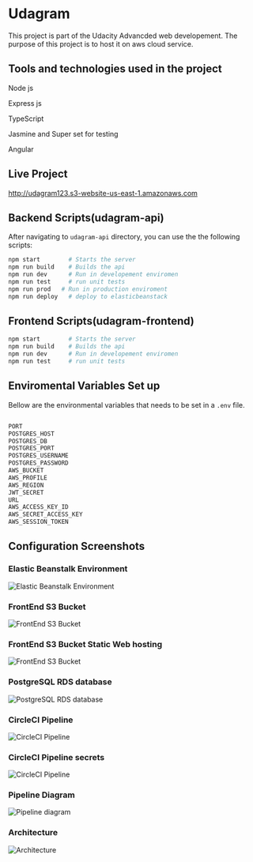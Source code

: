# Udagram

This project is part of the Udacity Advancded web developement. 
The purpose of this project is to host it on aws cloud service.
## Tools and technologies used in the project

Node js

Express js

TypeScript

Jasmine and Super set for testing

Angular


## Live Project

http://udagram123.s3-website-us-east-1.amazonaws.com



## Backend Scripts(udagram-api)

After navigating to `udagram-api` directory, you can use the the following scripts:

```bash
npm start        # Starts the server
npm run build    # Builds the api
npm run dev      # Run in developement enviromen
npm run test     # run unit tests
npm run prod   # Run in production enviroment
npm run deploy   # deploy to elasticbeanstack 

```

## Frontend Scripts(udagram-frontend)

```bash
npm start        # Starts the server
npm run build    # Builds the api
npm run dev      # Run in developement enviromen
npm run test     # run unit tests
```

## Enviromental Variables Set up
Bellow are the environmental variables that needs to be set in a `.env` file. 
```bash

PORT
POSTGRES_HOST
POSTGRES_DB
POSTGRES_PORT
POSTGRES_USERNAME
POSTGRES_PASSWORD
AWS_BUCKET
AWS_PROFILE
AWS_REGION
JWT_SECRET
URL
AWS_ACCESS_KEY_ID
AWS_SECRET_ACCESS_KEY	
AWS_SESSION_TOKEN	
```


## Configuration Screenshots

### Elastic Beanstalk Environment

![Elastic Beanstalk Environment](./documentation/screenshots/elastic%20envirmoment.png)


### FrontEnd S3 Bucket

![FrontEnd S3 Bucket](./documentation/screenshots/S3%20bucket.png)

### FrontEnd S3 Bucket Static Web hosting

![FrontEnd S3 Bucket](./documentation/screenshots/static%20s3.png)

### PostgreSQL RDS database

![PostgreSQL RDS database](./documentation/screenshots/Databse.png)

### CircleCI Pipeline

![CircleCI Pipeline](./documentation/screenshots/circleci%20prject.png)

### CircleCI Pipeline secrets

![CircleCI Pipeline](./documentation/screenshots/circli%20ce%20env.png)

### Pipeline Diagram
![Pipeline diagram](./documentation/Pipeline%20process/pipline_diagram.drawio.png)

### Architecture

![Architecture](./documentation/Infrastructure%20description/Archetecture.jpg)
